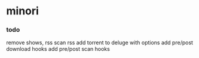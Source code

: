# minori

### todo
remove shows, rss
scan rss
add torrent to deluge with options
add pre/post download hooks
add pre/post scan hooks
